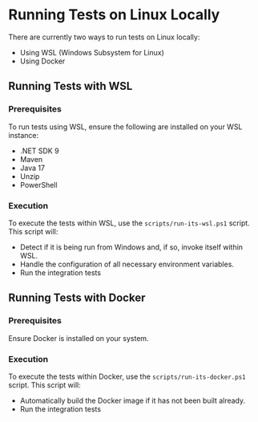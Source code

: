 # Running Tests on Linux Locally

There are currently two ways to run tests on Linux locally:

- Using WSL (Windows Subsystem for Linux)
- Using Docker

## Running Tests with WSL

### Prerequisites

To run tests using WSL, ensure the following are installed on your WSL instance:

- .NET SDK 9
- Maven
- Java 17
- Unzip
- PowerShell

### Execution

To execute the tests within WSL, use the `scripts/run-its-wsl.ps1` script. This script will:

- Detect if it is being run from Windows and, if so, invoke itself within WSL.
- Handle the configuration of all necessary environment variables.
- Run the integration tests

## Running Tests with Docker

### Prerequisites

Ensure Docker is installed on your system.

### Execution

To execute the tests within Docker, use the `scripts/run-its-docker.ps1` script. This script will:

- Automatically build the Docker image if it has not been built already.
- Run the integration tests
